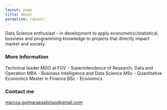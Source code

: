 ```yaml
---
layout: page
title: About
permalink: /about/
---
```

Data Science enthusiast - in development to apply econometric/statistical, business and programming knowledge to projects that directly impact market and society.

### More Information

Technical leader MDO at FGV - Superintendence of Research, Data and Operation
MBA - Business Intelligence and Data Science 
MSc - Quantitative Economics
Master in Finance
BSc - Economics

### Contact me

[marcos.guimaraesalonso@gmail.com](mailto:marcos.guimaraesalonso@gmail.com)
